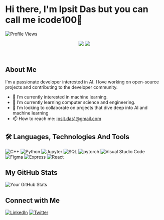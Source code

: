 # Hi there, I'm Ipsit Das but you can call me icode100👋

![Profile Views](https://komarev.com/ghpvc/?username=icode100&color=blue)

<p align="center">
  <a href="https://www.linkedin.com/in/ipsit-das/"><img src="https://img.shields.io/badge/LinkedIn-0077B5?style=for-the-badge&logo=linkedin&logoColor=white"></a>
  <a href="https://www.leetcode.com/icode100"><img src="https://img.shields.io/badge/-LeetCode-77cf46?style=for-the-badge&logo=LeetCode&logoColor=black"></a>
<!--   <a href="https://icode100.github.io/icode100.github.io/"><img src="https://img.shields.io/badge/My Portfolio-888F16?style=for-the-badge&logo=My portfolio&logoColor=white"></a> -->
</p>
<br>

## About Me

I'm a passionate developer interested in AI. I love working on open-source projects and contributing to the developer community.

- 🔭 I’m currently interested in machine learning.
- 🌱 I’m currently learning computer science and engineering.
- 👯 I’m looking to collaborate on projects that dive deep into AI and machine learning
- 📫 How to reach me: ipsit.das1@gmail.com

## 🛠 Languages, Technologies And Tools
![C++](https://img.shields.io/badge/c++-%2300599C.svg?style=for-the-badge&logo=c%2B%2B&logoColor=white)
![Python](https://img.shields.io/badge/python-3670A0?style=for-the-badge&logo=python&logoColor=ffdd54)
![Jupyter](https://img.shields.io/badge/jupyter-%23E34F26.svg?style=for-the-badge&logo=jupyter&logoColor=white)
![SQL](https://img.shields.io/badge/sql-%23593d88.svg?style=for-the-badge&logo=sql&logoColor=white)
![pytorch](https://img.shields.io/badge/pytorch-%2300599C.svg?style=for-the-badge&logo=pytorch&logoColor=white)
![Visual Studio Code](https://img.shields.io/badge/Visual%20Studio%20Code-0078d7.svg?style=for-the-badge&logo=visual-studio-code&logoColor=white)
![Figma](https://img.shields.io/badge/figma-%23F24E1E.svg?style=for-the-badge&logo=figma&logoColor=white)
![Express](https://img.shields.io/badge/express-%2300599C.svg?style=for-the-badge&logo=express&logoColor=white)
![React](https://img.shields.io/badge/react-%04DBFC.svg?style=for-the-badge&logo=react&logoColor=white)


## My GitHub Stats

![Your GitHub Stats](https://github-readme-stats.vercel.app/api?username=icode100&show_icons=true&theme=radical)

## Connect with Me

[![LinkedIn](https://img.shields.io/badge/LinkedIn-blue?style=flat&logo=linkedin)](https://www.linkedin.com/in/ipsit-das)
[![Twitter](https://img.shields.io/badge/Twitter-blue?style=flat&logo=twitter)](https://twitter.com/icode100)
